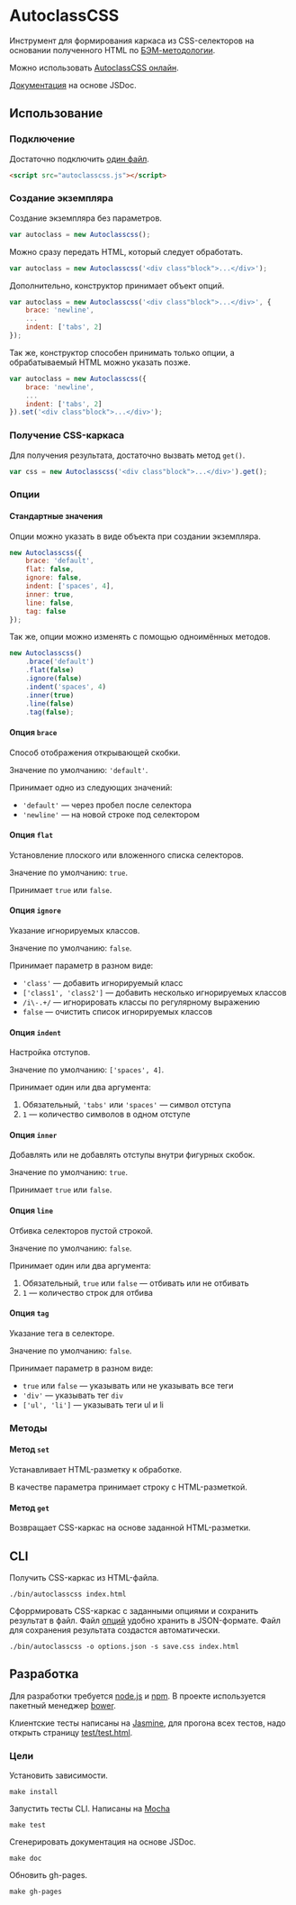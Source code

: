 # AutoclassCSS

Инструмент для формирования каркаса из CSS-селекторов на основании полученного HTML по [БЭМ-методологии](http://ru.bem.info/).

Можно использовать [AutoclassCSS онлайн](http://tenorok.github.io/autoclassCSS/).

[Документация](http://tenorok.github.io/autoclassCSS/jsdoc/index.html) на основе JSDoc.

## Использование

### Подключение

Достаточно подключить [один файл](https://github.com/tenorok/autoclassCSS/blob/master/autoclasscss.js).
```html
<script src="autoclasscss.js"></script>
```

### Создание экземпляра

Создание экземпляра без параметров.
```javascript
var autoclass = new Autoclasscss();
```

Можно сразу передать HTML, который следует обработать.
```javascript
var autoclass = new Autoclasscss('<div class"block">...</div>');
```

Дополнительно, конструктор принимает объект опций.
```javascript
var autoclass = new Autoclasscss('<div class"block">...</div>', {
    brace: 'newline',
    ...
    indent: ['tabs', 2]
});
```

Так же, конструктор способен принимать только опции, а обрабатываемый HTML можно указать позже.
```javascript
var autoclass = new Autoclasscss({
    brace: 'newline',
    ...
    indent: ['tabs', 2]
}).set('<div class"block">...</div>');
```

### Получение CSS-каркаса

Для получения результата, достаточно вызвать метод `get()`.
```javascript
var css = new Autoclasscss('<div class"block">...</div>').get();
```

### Опции

#### Стандартные значения

Опции можно указать в виде объекта при создании экземпляра.
```javascript
new Autoclasscss({
    brace: 'default',
    flat: false,
    ignore: false,
    indent: ['spaces', 4],
    inner: true,
    line: false,
    tag: false
});
```

Так же, опции можно изменять с помощью одноимённых методов.
```javascript
new Autoclasscss()
    .brace('default')
    .flat(false)
    .ignore(false)
    .indent('spaces', 4)
    .inner(true)
    .line(false)
    .tag(false);
```

#### Опция `brace`
Способ отображения открывающей скобки.

Значение по умолчанию: `'default'`.

Принимает одно из следующих значений:
* `'default'` — через пробел после селектора
* `'newline'` — на новой строке под селектором

#### Опция `flat`
Установление плоского или вложенного списка селекторов.

Значение по умолчанию: `true`.

Принимает `true` или `false`.

#### Опция `ignore`
Указание игнорируемых классов.

Значение по умолчанию: `false`.

Принимает параметр в разном виде:
* `'class'` — добавить игнорируемый класс
* `['class1', 'class2']` — добавить несколько игнорируемых классов
* `/i\-.+/` — игнорировать классы по регулярному выражению
* `false` — очистить список игнорируемых классов

#### Опция `indent`
Настройка отступов.

Значение по умолчанию: `['spaces', 4]`.

Принимает один или два аргумента:
1. Обязательный, `'tabs'` или `'spaces'` — символ отступа
2. `1` — количество символов в одном отступе

#### Опция `inner`
Добавлять или не добавлять отступы внутри фигурных скобок.

Значение по умолчанию: `true`.

Принимает `true` или `false`.

#### Опция `line`
Отбивка селекторов пустой строкой.

Значение по умолчанию: `false`.

Принимает один или два аргумента:
1. Обязательный, `true` или `false` — отбивать или не отбивать
2. `1` — количество строк для отбива

#### Опция `tag`
Указание тега в селекторе.

Значение по умолчанию: `false`.

Принимает параметр в разном виде:
* `true` или `false` — указывать или не указывать все теги
* `'div'` — указывать тег `div`
* `['ul', 'li']` — указывать теги ul и li

### Методы

#### Метод `set`
Устанавливает HTML-разметку к обработке.

В качестве параметра принимает строку с HTML-разметкой.

#### Метод `get`
Возвращает CSS-каркас на основе заданной HTML-разметки.

## CLI

Получить CSS-каркас из HTML-файла.

    ./bin/autoclasscss index.html

Сфоррмировать CSS-каркас с заданными опциями и сохранить результат в файл.
Файл [опций](#%D0%9E%D0%BF%D1%86%D0%B8%D0%B8) удобно хранить в JSON-формате.
Файл для сохранения результата создастся автоматически.

    ./bin/autoclasscss -o options.json -s save.css index.html

## Разработка

Для разработки требуется [node.js](http://nodejs.org/) и [npm](https://npmjs.org/). В проекте используется пакетный менеджер [bower](https://github.com/bower/bower).

Клиентские тесты написаны на [Jasmine](http://pivotal.github.io/jasmine/), для прогона всех тестов, надо открыть страницу [test/test.html](https://github.com/tenorok/autoclassCSS/blob/master/test/test.html).

### Цели

Установить зависимости.

    make install

Запустить тесты CLI. Написаны на [Mocha](http://visionmedia.github.io/mocha/)

    make test

Сгенерировать документация на основе JSDoc.

    make doc

Обновить gh-pages.

    make gh-pages
